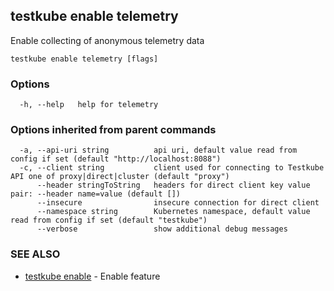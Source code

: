 <head>
  <meta name="docsearch:indexPrefix" content="reference-doc" />
</head>

## testkube enable telemetry

Enable collecting of anonymous telemetry data

```
testkube enable telemetry [flags]
```

### Options

```
  -h, --help   help for telemetry
```

### Options inherited from parent commands

```
  -a, --api-uri string          api uri, default value read from config if set (default "http://localhost:8088")
  -c, --client string           client used for connecting to Testkube API one of proxy|direct|cluster (default "proxy")
      --header stringToString   headers for direct client key value pair: --header name=value (default [])
      --insecure                insecure connection for direct client
      --namespace string        Kubernetes namespace, default value read from config if set (default "testkube")
      --verbose                 show additional debug messages
```

### SEE ALSO

- [testkube enable](testkube_enable.md) - Enable feature
